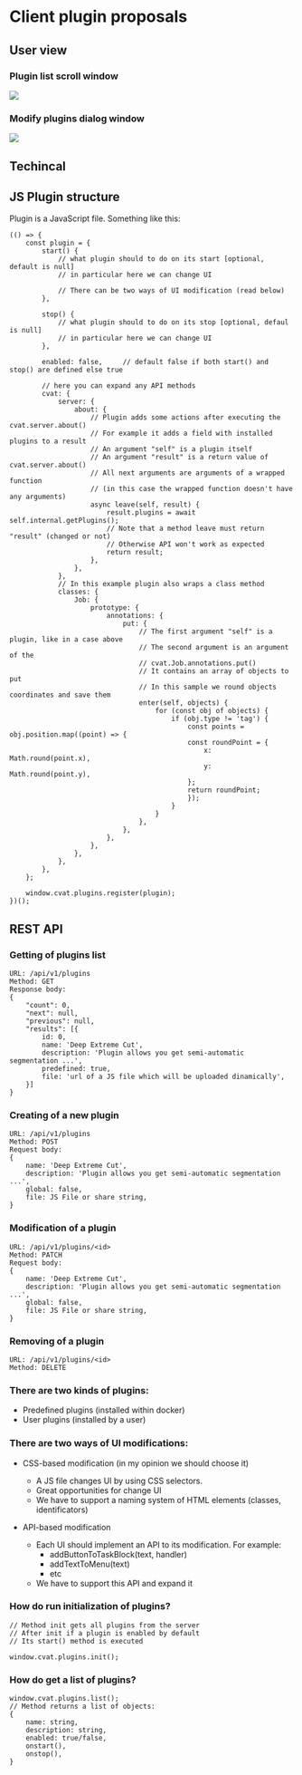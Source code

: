 # Client plugin proposals

## User view

### Plugin list scroll window
![](tmp/pluginList.png)

### Modify plugins dialog window
![](tmp/pluginModify.png)

## Techincal

## JS Plugin structure
Plugin is a JavaScript file. Something like this:

```
(() => {
    const plugin = {
        start() {
            // what plugin should to do on its start [optional, default is null]
            // in particular here we can change UI

            // There can be two ways of UI modification (read below)
        },

        stop() {
            // what plugin should to do on its stop [optional, defaul is null]
            // in particular here we can change UI
        },

        enabled: false,     // default false if both start() and stop() are defined else true

        // here you can expand any API methods
        cvat: {
            server: {
                about: {
                    // Plugin adds some actions after executing the cvat.server.about()
                    // For example it adds a field with installed plugins to a result
                    // An argument "self" is a plugin itself
                    // An argument "result" is a return value of cvat.server.about()
                    // All next arguments are arguments of a wrapped function
                    // (in this case the wrapped function doesn't have any arguments)
                    async leave(self, result) {
                        result.plugins = await self.internal.getPlugins();
                        // Note that a method leave must return "result" (changed or not)
                        // Otherwise API won't work as expected
                        return result;
                    },
                },
            },
            // In this example plugin also wraps a class method
            classes: {
                Job: {
                    prototype: {
                        annotations: {
                            put: {
                                // The first argument "self" is a plugin, like in a case above
                                // The second argument is an argument of the
                                // cvat.Job.annotations.put()
                                // It contains an array of objects to put
                                // In this sample we round objects coordinates and save them
                                enter(self, objects) {
                                    for (const obj of objects) {
                                        if (obj.type != 'tag') {
                                            const points = obj.position.map((point) => {
                                            const roundPoint = {
                                                x: Math.round(point.x),
                                                y: Math.round(point.y),
                                            };
                                            return roundPoint;
                                            });
                                        }
                                    }
                                },
                            },
                        },
                    },
                },
            },
        },
    };

    window.cvat.plugins.register(plugin);
})();
```

## REST API
### Getting of plugins list

```
URL: /api/v1/plugins
Method: GET
Response body:
{
    "count": 0,
    "next": null,
    "previous": null,
    "results": [{
        id: 0,
        name: 'Deep Extreme Cut',
        description: 'Plugin allows you get semi-automatic segmentation ...',
        predefined: true,
        file: 'url of a JS file which will be uploaded dinamically',
    }]
}
```

### Creating of a new plugin
```
URL: /api/v1/plugins
Method: POST
Request body:
{
    name: 'Deep Extreme Cut',
    description: 'Plugin allows you get semi-automatic segmentation ...',
    global: false,
    file: JS File or share string,
}
```

### Modification of a plugin
```
URL: /api/v1/plugins/<id>
Method: PATCH
Request body:
{
    name: 'Deep Extreme Cut',
    description: 'Plugin allows you get semi-automatic segmentation ...',
    global: false,
    file: JS File or share string,
}
```

### Removing of a plugin
```
URL: /api/v1/plugins/<id>
Method: DELETE
```

### There are two kinds of plugins:
- Predefined plugins (installed within docker)
- User plugins (installed by a user)


### There are two ways of UI modifications:
- CSS-based modification (in my opinion we should choose it)
    - A JS file changes UI by using CSS selectors.
    - Great opportunities for change UI
    - We have to support a naming system of HTML elements (classes, identificators)

- API-based modification
    - Each UI should implement an API to its modification. For example:
      - addButtonToTaskBlock(text, handler)
      - addTextToMenu(text)
      - etc
    - We have to support this API and expand it


### How do run initialization of plugins?

```
// Method init gets all plugins from the server
// After init if a plugin is enabled by default
// Its start() method is executed

window.cvat.plugins.init();
```

### How do get a list of plugins?
```
window.cvat.plugins.list();
// Method returns a list of objects:
{
    name: string,
    description: string,
    enabled: true/false,
    onstart(),
    onstop(),
}
```
